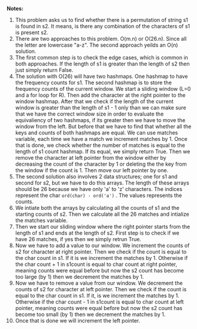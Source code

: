 **Notes:**

1. This problem asks us to find whether there is a permutation of string s1 is found in s2. It means, is there any combination of the characters of s1 is present s2.
2. There are two approaches to this problem. O(m.n) or O(26.n). Since all the letter are lowercase "a-z". The second approach yeilds an O(n) solution.
3. The first common step is to check the edge cases, which is common in both approaches. If the length of s1 is greater than the length of s2 then just simply return False.
4. The solution with O(26) will have two hashmaps. One hashmap to have the frequency counts for s1. The second hashmap is to store the frequency counts of the current window. We start a sliding window (L=0 and a for loop for R). Then add the character at the right pointer to the window hashmap. After that we check if the length of the current window is greater than the length of s1 - 1 only than we can make sure that we have the correct window size in order to evaluate the equivaliency of two hashmaps, if its greater then we have to move the window from the left. But before that we have to find that whether all the keys and counts of both hashmaps are equal. We can use matches variable, each time we have a match we increment matches by 1. Once that is done, we check whether the number of matches is equal to the length of s1 count hashmap. If its equal, we simply return True. Then we remove the character at left pointer from the window either by decreasing the count of the character by 1 or deleting the the key from the window if the count is 1. Then move our left pointer by one.
5. The second solution also involves 2 data structures; one for s1 and second for s2, but we have to do this arrays. The length of these arrays should be 26 because we have only 'a' to 'z' characters. The indices represent the char `ord(char) - ord('a')` . The values represents the counts.
6. We intiate both the arrays by calculating all the counts of s1 and the starting counts of s2. Then we calculate all the 26 matches and intialize the matches variable.
7. Then we start our sliding window where the right pointer starts from the length of s1 and ends at the length of s2. First step is to check if we have 26 matches, if yes then we simply retrun True.
8. Now we have to add a value to our window. We increment the counts of s2 for character at right pointer. Then we check if the count is equal to the char count in s1. If it is we increment the matches by 1. Otherwise if the char count + 1 in s1count is equal to char count at right pointer, meaning counts were equal before but now the s2 count has become too large (by 1) then we decrement the matches by 1.
9. Now we have to remove a value from our window. We decrement the counts of s2 for character at left pointer. Then we check if the count is equal to the char count in s1. If it, is we increment the matches by 1. Otherwise if the char count - 1 in s1count is equal to char count at left pointer, meaning counts were equal before but now the s2 count has become too small (by 1) then we decrement the matches by 1.
10. Once that is done we will increment the left pointer.

